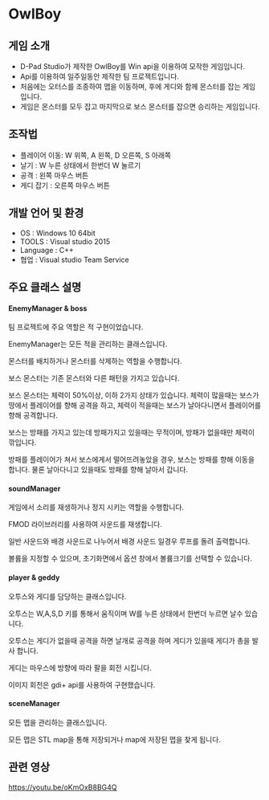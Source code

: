 # OwlBoy
## 게임 소개
* D-Pad Studio가 제작한 OwlBoy를 Win api을 이용하여 모작한 게임입니다.
* Api를 이용하여 일주일동안 제작한 팀 프로젝트입니다.
* 처음에는 오터스를 조종하여 맵을 이동하며, 후에 게디와 함께 몬스터를 잡는 게임입니다.
* 게임은 몬스터를 모두 잡고 마지막으로 보스 몬스터를 잡으면 승리하는 게임입니다.

## 조작법
* 플레이어 이동: W 위쪽, A 왼쪽, D 오른쪽, S 아래쪽
* 날기 : W 누른 상태에서 한번더 W 눌르기
* 공격 : 왼쪽 마우스 버튼
* 게디 잡기 : 오른쪽 마우스 버튼


## 개발 언어 및 환경
- OS : Windows 10 64bit 
- TOOLS : Visual studio 2015
- Language : C++
- 협업 : Visual studio Team Service

## 주요 클래스 설명
#### EnemyManager & boss
팀 프로젝트에 주요 역할은 적 구현이었습니다.

EnemyManager는 모든 적을 관리하는 클래스입니다.

몬스터를 배치하거나 몬스터를 삭제하는 역할을 수행합니다.

보스 몬스터는 기존 몬스터와 다른 패턴을 가지고 있습니다.

보스 몬스터는 체력이 50%이상, 이하 2가지 상태가 있습니다. 체력이 많을때는 보스가 땅에서 플레이어를 향해 공격을 하고, 체력이 적을때는 보스가 날아다니면서 플레이어를 향해 공격합니다.

보스는 방패를 가지고 있는데 방패가지고 있을때는 무적이며, 방패가 없을때만 체력이 깎입니다.

방패를 플레이어가 쳐서 보스에게서 떨어뜨려놓았을 경우, 보스는 방패를 향해 이동을 합니다. 물론 날아다니고 있을때도 방패를 향해 날아서 갑니다.

#### soundManager
게임에서 소리를 재생하거나 정지 시키는 역할을 수행합니다.

FMOD 라이브러리를 사용하여 사운드를 재생합니다.

일반 사운드와 배경 사운드로 나누어서 배경 사운드 일경우 루프를 돌려 출력합니다.

볼륨을 지정할 수 있으며, 초기화면에서 옵션 창에서 볼륨크기를 선택할 수 있습니다.

#### player & geddy
오투스와 게디를 담당하는 클래스입니다.

오투스는 W,A,S,D 키를 통해서 움직이며 W를 누른 상태에서 한번더 누르면 날수 있습니다.

오투스는 게디가 없을때 공격을 하면 날개로 공격을 하며 게디가 있을때 게디가 총을 발사 합니다.

게디는 마우스에 방향에 따라 팔을 회전 시킵니다.

이미지 회전은 gdi+ api를 사용하여 구현했습니다.
#### sceneManager
모든 맵을 관리하는 클래스입니다.

모든 맵은 STL map을 통해 저장되거나 map에 저장된 맵을 찾게 됩니다.

## 관련 영상
https://youtu.be/oKmOxB8BG4Q
